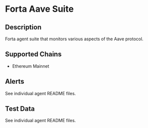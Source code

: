 # Forta Aave Suite

## Description

Forta agent suite that monitors various aspects of the Aave protocol.

## Supported Chains

- Ethereum Mainnet

## Alerts

See individual agent README files.

## Test Data

See individual agent README files.
